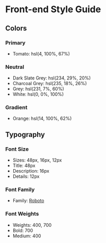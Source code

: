 # Front-end Style Guide

## Colors

### Primary

- Tomato: hsl(4, 100%, 67%)

### Neutral

- Dark Slate Grey: hsl(234, 29%, 20%)
- Charcoal Grey: hsl(235, 18%, 26%)
- Grey: hsl(231, 7%, 60%)
- White: hsl(0, 0%, 100%)

### Gradient

- Orange: hsl(14, 100%, 62%)

## Typography

### Font Size

- Sizes: 48px, 16px, 12px
- Title: 48px
- Description: 16px
- Details: 12px

### Font Family

- Family: [Roboto](https://fonts.google.com/specimen/Roboto)

### Font Weights

- Weights: 400, 700
- Bold: 700
- Medium: 400

